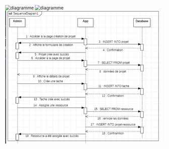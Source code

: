 ![diagramme](Capture%20d'écran%202025-03-24%20153721.png)
![diagramme](Capture%20d'écran%202025-03-24%20153913.png)
![diagramme](Capture_decran_2025-03-21_121122.png)